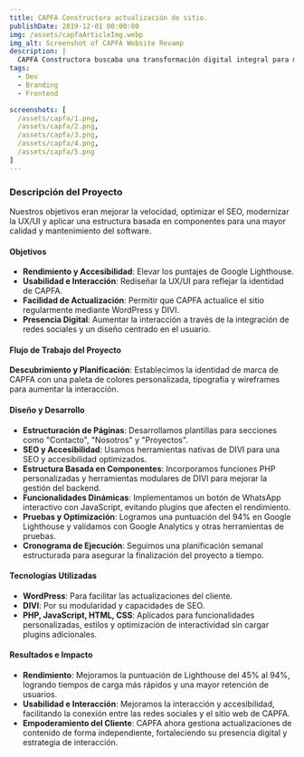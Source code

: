 ```yaml
---
title: CAPFA Constructora actualización de sitio.
publishDate: 2019-12-01 00:00:00
img: /assets/capfaArticleImg.webp
img_alt: Screenshot of CAPFA Website Revamp
description: |
  CAPFA Constructora buscaba una transformación digital integral para mejorar el rendimiento, SEO y la experiencia de usuario. Su sitio anterior, con un puntaje de rendimiento de 45%, se sentía anticuado y carecía de interacción efectiva con el usuario.
tags:
  - Dev
  - Branding
  - Frontend

screenshots: [
  /assets/capfa/1.png,
  /assets/capfa/2.png,
  /assets/capfa/3.png,
  /assets/capfa/4.png,
  /assets/capfa/5.png
]
---
```


### Descripción del Proyecto

Nuestros objetivos eran mejorar la velocidad, optimizar el SEO, modernizar la UX/UI y aplicar una estructura basada en componentes para una mayor calidad y mantenimiento del software.

#### Objetivos
- **Rendimiento y Accesibilidad**: Elevar los puntajes de Google Lighthouse.
- **Usabilidad e Interacción**: Rediseñar la UX/UI para reflejar la identidad de CAPFA.
- **Facilidad de Actualización**: Permitir que CAPFA actualice el sitio regularmente mediante WordPress y DIVI.
- **Presencia Digital**: Aumentar la interacción a través de la integración de redes sociales y un diseño centrado en el usuario.

#### Flujo de Trabajo del Proyecto
**Descubrimiento y Planificación**: Establecimos la identidad de marca de CAPFA con una paleta de colores personalizada, tipografía y wireframes para aumentar la interacción.

#### Diseño y Desarrollo
- **Estructuración de Páginas**: Desarrollamos plantillas para secciones como "Contacto", "Nosotros" y "Proyectos".
- **SEO y Accesibilidad**: Usamos herramientas nativas de DIVI para una SEO y accesibilidad optimizados.
- **Estructura Basada en Componentes**: Incorporamos funciones PHP personalizadas y herramientas modulares de DIVI para mejorar la gestión del backend.
- **Funcionalidades Dinámicas**: Implementamos un botón de WhatsApp interactivo con JavaScript, evitando plugins que afecten el rendimiento.
- **Pruebas y Optimización**: Logramos una puntuación del 94% en Google Lighthouse y validamos con Google Analytics y otras herramientas de pruebas.
- **Cronograma de Ejecución**: Seguimos una planificación semanal estructurada para asegurar la finalización del proyecto a tiempo.

#### Tecnologías Utilizadas
- **WordPress**: Para facilitar las actualizaciones del cliente.
- **DIVI**: Por su modularidad y capacidades de SEO.
- **PHP, JavaScript, HTML, CSS**: Aplicados para funcionalidades personalizadas, estilos y optimización de interactividad sin cargar plugins adicionales.

#### Resultados e Impacto

- **Rendimiento**: Mejoramos la puntuación de Lighthouse del 45% al 94%, logrando tiempos de carga más rápidos y una mayor retención de usuarios.
- **Usabilidad e Interacción**: Mejoramos la interacción y accesibilidad, facilitando la conexión entre las redes sociales y el sitio web de CAPFA.
- **Empoderamiento del Cliente**: CAPFA ahora gestiona actualizaciones de contenido de forma independiente, fortaleciendo su presencia digital y estrategia de interacción.
